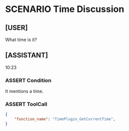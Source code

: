 # SCENARIO Time Discussion

## [USER]
What time is it?

## [ASSISTANT]
10:23

### ASSERT Condition
It mentions a time.

### ASSERT ToolCall
```json
{
	"function_name": "TimePlugin_GetCurrentTime",
}
```
